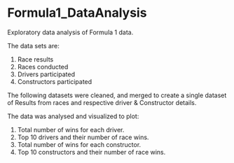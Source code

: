 # Formula1_DataAnalysis
Exploratory data analysis of Formula 1 data.

The data sets are:
1. Race results
2. Races conducted
3. Drivers participated
4. Constructors participated

The following datasets were cleaned, and merged to create a single dataset of Results from races and respective driver & Constructor details.

The data was analysed and visualized to plot:
1. Total number of wins for each driver.
2. Top 10 drivers and their number of race wins.
3. Total number of wins for each constructor.
4. Top 10 constructors and their number of race wins.

